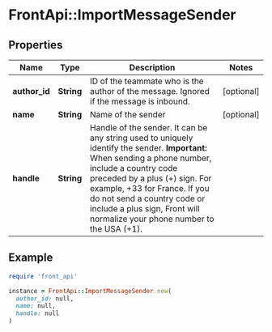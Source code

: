 # FrontApi::ImportMessageSender

## Properties

| Name | Type | Description | Notes |
| ---- | ---- | ----------- | ----- |
| **author_id** | **String** | ID of the teammate who is the author of the message. Ignored if the message is inbound. | [optional] |
| **name** | **String** | Name of the sender | [optional] |
| **handle** | **String** | Handle of the sender. It can be any string used to uniquely identify the sender. **Important:** When sending a phone number, include a country code preceded by a plus (+) sign. For example, +33 for France. If you do not send a country code or include a plus sign, Front will normalize your phone number to the USA (+1). |  |

## Example

```ruby
require 'front_api'

instance = FrontApi::ImportMessageSender.new(
  author_id: null,
  name: null,
  handle: null
)
```

